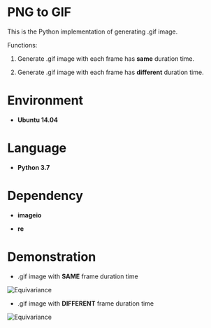 # PNG to GIF

This is the Python implementation of generating .gif image.

Functions:

1. Generate .gif image with each frame has **same** duration time.

2. Generate .gif image with each frame has **different** duration time.

# Environment

* __Ubuntu 14.04__

# Language

* __Python 3.7__

# Dependency

* __imageio__

* __re__

# Demonstration

* .gif image with **SAME** frame duration time

![Equivariance](https://github.com/HeZhang1994/png-to-gif/blob/master/Img_Frames/imgGIF_SAME.gif)

* .gif image with **DIFFERENT** frame duration time

![Equivariance](https://github.com/HeZhang1994/png-to-gif/blob/master/Img_Frames/imgGIF_DIFF.gif)
